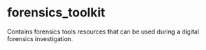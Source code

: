 # forensics_toolkit
Contains forensics tools resources that can be used during a digital forensics investigation. 
